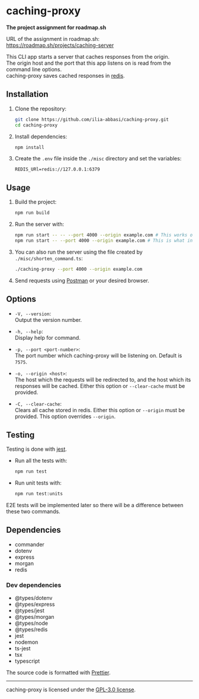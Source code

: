 # caching-proxy

**The project assignment for roadmap.sh**

URL of the assignment in roadmap.sh:  
https://roadmap.sh/projects/caching-server

This CLI app starts a server that caches responses from the origin.  
The origin host and the port that this app listens on is read from the command
line options.  
caching-proxy saves cached responses in [redis](https://redis.io).

## Installation

1. Clone the repository:

   ```sh
   git clone https://github.com/ilia-abbasi/caching-proxy.git
   cd caching-proxy
   ```

2. Install dependencies:

   ```sh
   npm install
   ```

3. Create the `.env` file inside the `./misc` directory and set the variables:

   ```env
   REDIS_URl=redis://127.0.0.1:6379
   ```

## Usage

1. Build the project:

   ```sh
   npm run build
   ```

2. Run the server with:

   ```sh
   npm run start -- -- --port 4000 --origin example.com # This works on my machine
   npm run start -- --port 4000 --origin example.com # This is what internet says works
   ```

3. You can also run the server using the file created by `./misc/shorten_command.ts`:

   ```sh
   ./caching-proxy --port 4000 --origin example.com
   ```

4. Send requests using [Postman](https://www.postman.com/) or your desired browser.

## Options

- `-V, --version`:  
    Output the version number.

- `-h, --help`:  
    Display help for command.

- `-p, --port <port-number>`:  
    The port number which caching-proxy will be listening on. Default is `7575`.

- `-o, --origin <host>`:  
    The host which the requests will be redirected to, and the host which its responses will be cached. Either this option or `--clear-cache` must be provided.

- `-C, --clear-cache`:  
    Clears all cache stored in redis. Either this option or `--origin` must be provided. This option overrides `--origin`.

## Testing

Testing is done with [jest](https://jestjs.io/).

- Run all the tests with:

  ```sh
  npm run test
  ```

- Run unit tests with:

  ```sh
  npm run test:units
  ```

E2E tests will be implemented later so there will be a difference between these two commands.

## Dependencies

- commander
- dotenv
- express
- morgan
- redis

### Dev dependencies

- @types/dotenv
- @types/express
- @types/jest
- @types/morgan
- @types/node
- @types/redis
- jest
- nodemon
- ts-jest
- tsx
- typescript

The source code is formatted with [Prettier](https://prettier.io/).

---

caching-proxy is licensed under the
[GPL-3.0 license](https://github.com/ilia-abbasi/caching-proxy/blob/main/LICENSE).

